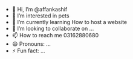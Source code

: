 - 👋 Hi, I’m @affankashif
- 👀 I’m interested in pets 
- 🌱 I’m currently learning How to host a website
- 💞️ I’m looking to collaborate on ...
- 📫 How to reach me  03162880680
- 😄 Pronouns: ...
- ⚡ Fun fact: ...

<!---
affankashif/affankashif is a ✨ special ✨ repository because its `README.md` (this file) appears on your GitHub profile.
You can click the Preview link to take a look at your changes.
--->
